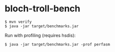 # bloch-troll-bench

```
$ mvn verify
$ java -jar target/benchmarks.jar
```

Run with profiling (requires hsdis):

```
$ java -jar target/benchmarks.jar -prof perfasm
```
